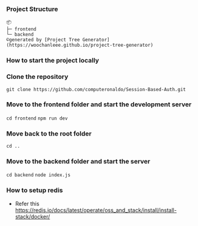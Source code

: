 ### Project Structure
```
📦 
├─ frontend
└─ backend
©generated by [Project Tree Generator](https://woochanleee.github.io/project-tree-generator)
```

### How to start the project locally
### Clone the repository
```git clone https://github.com/computeronaldo/Session-Based-Auth.git```

### Move to the frontend folder and start the development server
```cd frontend```
```npm run dev```

### Move back to the root folder
```cd ..```

### Move to the backend folder and start the server
```cd backend```
```node index.js```

### How to setup redis
- Refer this https://redis.io/docs/latest/operate/oss_and_stack/install/install-stack/docker/ 
